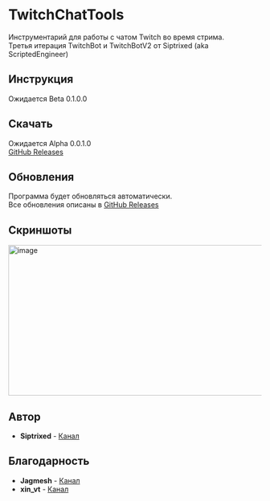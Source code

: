 # TwitchChatTools

Инструментарий для работы с чатом Twitch во время стрима. <br>
Третья итерация TwitchBot и TwitchBotV2 от Siptrixed (aka ScriptedEngineer)

## Инструкция

Ожидается Beta 0.1.0.0

## Скачать

Ожидается Alpha 0.0.1.0 <br>
[GitHub Releases](https://github.com/Siptrixed/TwitchChatTools/releases)

## Обновления

Программа будет обновляться автоматически. <br>
Все обновления описаны в [GitHub Releases](https://github.com/Siptrixed/TwitchChatTools/releases)

## Скриншоты

<img width="600" height="300" alt="image" src="https://github.com/user-attachments/assets/53ce1810-f1bc-4429-a349-68c25200cb88" />

## Автор

* **Siptrixed** - [Канал](https://www.twitch.tv/siptrixed)

## Благодарность

* **Jagmesh** - [Канал](https://www.twitch.tv/jagmesh)
* **xin_vt** - [Канал](https://www.twitch.tv/xin_vt)
